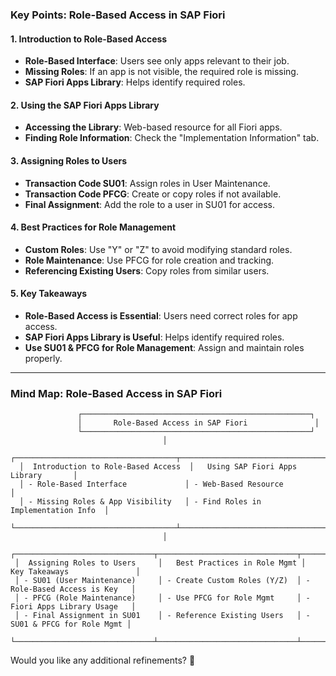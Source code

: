 ### **Key Points: Role-Based Access in SAP Fiori**  

#### **1. Introduction to Role-Based Access**  
- **Role-Based Interface**: Users see only apps relevant to their job.  
- **Missing Roles**: If an app is not visible, the required role is missing.  
- **SAP Fiori Apps Library**: Helps identify required roles.  

#### **2. Using the SAP Fiori Apps Library**  
- **Accessing the Library**: Web-based resource for all Fiori apps.  
- **Finding Role Information**: Check the "Implementation Information" tab.  

#### **3. Assigning Roles to Users**  
- **Transaction Code SU01**: Assign roles in User Maintenance.  
- **Transaction Code PFCG**: Create or copy roles if not available.  
- **Final Assignment**: Add the role to a user in SU01 for access.  

#### **4. Best Practices for Role Management**  
- **Custom Roles**: Use "Y" or "Z" to avoid modifying standard roles.  
- **Role Maintenance**: Use PFCG for role creation and tracking.  
- **Referencing Existing Users**: Copy roles from similar users.  

#### **5. Key Takeaways**  
- **Role-Based Access is Essential**: Users need correct roles for app access.  
- **SAP Fiori Apps Library is Useful**: Helps identify required roles.  
- **Use SU01 & PFCG for Role Management**: Assign and maintain roles properly.  

---

### **Mind Map: Role-Based Access in SAP Fiori**  

```plaintext
               ┌───────────────────────────────────────────────────┐
               │       Role-Based Access in SAP Fiori               │
               └───────────────────────────────────────────────────┘
                                  │
  ┌────────────────────────────────────┬──────────────────────────────────────┐
  │  Introduction to Role-Based Access  │   Using SAP Fiori Apps Library       │
  │ - Role-Based Interface             │ - Web-Based Resource                 │
  │ - Missing Roles & App Visibility   │ - Find Roles in Implementation Info  │
  └────────────────────────────────────┴──────────────────────────────────────┘
                                  │
 ┌───────────────────────────────┬───────────────────────────────┬───────────────────────────────┐
 │  Assigning Roles to Users     │   Best Practices in Role Mgmt │   Key Takeaways               │
 │ - SU01 (User Maintenance)     │ - Create Custom Roles (Y/Z)  │ - Role-Based Access is Key   │
 │ - PFCG (Role Maintenance)     │ - Use PFCG for Role Mgmt     │ - Fiori Apps Library Usage   │
 │ - Final Assignment in SU01    │ - Reference Existing Users   │ - SU01 & PFCG for Role Mgmt │
 └───────────────────────────────┴───────────────────────────────┴───────────────────────────────┘
```

Would you like any additional refinements? 🚀